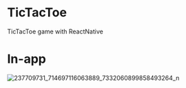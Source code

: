 # TicTacToe

TicTacToe game with ReactNative

# In-app
![237709731_714697116063889_7332060899858493264_n](https://user-images.githubusercontent.com/56938330/130275974-afb664ed-7f08-4e8f-a500-59379426e686.jpg)



